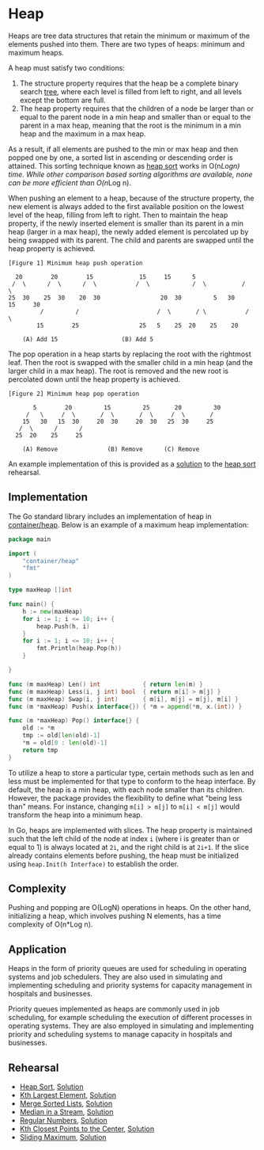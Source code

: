 # Heap

Heaps are tree data structures that retain the minimum or maximum of the elements pushed into them. There are two types of heaps: minimum and maximum heaps.

A heap must satisfy two conditions:

1. The structure property requires that the heap be a complete binary search [tree](../tree), where each level is filled from left to right, and all levels except the bottom are full.
2. The heap property requires that the children of a node be larger than or equal to the parent node in a min heap and smaller than or equal to the parent in a max heap, meaning that the root is the minimum in a min heap and the maximum in a max heap.

As a result, if all elements are pushed to the min or max heap and then popped one by one, a sorted list in ascending or descending order is attained. This sorting technique known as [heap sort](./heap_sort_test.go) works in O(n*Logn) time. While other comparison based sorting algorithms are available, none can be more efficient than O(n*Log n).

When pushing an element to a heap, because of the structure property, the new element is always added to the first available position on the lowest level of the heap, filling from left to right. Then to maintain the heap property, if the newly inserted element is smaller than its parent in a min heap (larger in a max heap), the newly added element is percolated up by being swapped with its parent. The child and parents are swapped until the heap property is achieved.

```ASCII
[Figure 1] Minimum heap push operation

  20	    20		  15			 15		15		5
 /  \	   /  \		 /  \			/  \	      	/  \	      /   \
25  30	  25  30  	20  30	               20  30	      5   30	    15     30
         /	       /      	              /  \	     / \           /  \
        15	      25	             25   5	   25  20	 25    20
										
	(A) Add 15		     	    (B) Add 5
```

The pop operation in a heap starts by replacing the root with the rightmost leaf. Then the root is swapped with the smaller child in a min heap (and the larger child in a max heap). The root is removed and the new root is percolated down until the heap property is achieved.

```ASCII
[Figure 2] Minimum heap pop operation

       5	    20	       15		  25	   20		  30
     /   \	   /  \	      /  \		 /  \	  /  \		 /
    15   30	  15  30     20  30		20  30   25  30		25
   /  \		 /	    /
  25  20	25	   25

	(A) Remove				(B) Remove		(C) Remove
```

An example implementation of this is provided as a [solution](./heap_sort.go) to the [heap sort](./heap_sort_test.go) rehearsal.

## Implementation

The Go standard library includes an implementation of heap in [container/heap](https://golang.org/pkg/container/heap/). Below is an example of a maximum heap implementation:

```Go
package main

import (
	"container/heap"
	"fmt"
)

type maxHeap []int

func main() {
	h := new(maxHeap)
	for i := 1; i <= 10; i++ {
		heap.Push(h, i)
	}
	for i := 1; i <= 10; i++ {
		fmt.Println(heap.Pop(h))
	}

}

func (m maxHeap) Len() int            { return len(m) }
func (m maxHeap) Less(i, j int) bool  { return m[i] > m[j] }
func (m maxHeap) Swap(i, j int)       { m[i], m[j] = m[j], m[i] }
func (m *maxHeap) Push(x interface{}) { *m = append(*m, x.(int)) }

func (m *maxHeap) Pop() interface{} {
	old := *m
	tmp := old[len(old)-1]
	*m = old[0 : len(old)-1]
	return tmp
}
```

To utilize a heap to store a particular type, certain methods such as len and less must be implemented for that type to conform to the heap interface. By default, the heap is a min heap, with each node smaller than its children. However, the package provides the flexibility to define what "being less than" means. For instance, changing `m[i] > m[j]` to `m[i] < m[j]` would transform the heap into a minimum heap.

In Go, heaps are implemented with slices. The heap property is maintained such that the left child of the node at index `i` (where i is greater than or equal to 1) is always located at `2i`, and the right child is at `2i+1`. If the slice already contains elements before pushing, the heap must be initialized using `heap.Init(h Interface)` to establish the order.

## Complexity

Pushing and popping are O(LogN) operations in heaps. On the other hand, initializing a heap, which involves pushing N elements, has a time complexity of O(n*Log n).

## Application

Heaps in the form of priority queues are used for scheduling in operating systems and job schedulers. They are also used in simulating and implementing scheduling and priority systems for capacity management in hospitals and businesses.

Priority queues implemented as heaps are commonly used in job scheduling, for example scheduling the execution of different processes in operating systems. They are also employed in simulating and implementing priority and scheduling systems to manage capacity in hospitals and businesses.

## Rehearsal

* [Heap Sort](./heap_sort_test.go), [Solution](./heap_sort.go)
* [Kth Largest Element](./kth_largest_element_test.go), [Solution](./kth_largest_element.go)
* [Merge Sorted Lists](./merge_sorted_list_test.go), [Solution](./merge_sorted_list.go)
* [Median in a Stream](./median_in_a_stream_test.go), [Solution](./median_in_a_stream.go)
* [Regular Numbers](./regular_numbers_test.go), [Solution](./regular_numbers.go)
* [Kth Closest Points to the Center](./k_closest_points_to_origin_test.go), [Solution](./k_closest_points_to_origin.go)
* [Sliding Maximum](./sliding_maximum_test.go), [Solution](./sliding_maximum.go)
